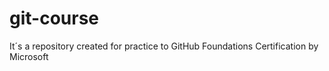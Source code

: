 # git-course
It´s a repository created for practice to GitHub Foundations Certification by Microsoft
